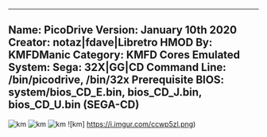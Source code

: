 -----------------------
Name: PicoDrive
Version: January 10th 2020
Creator: notaz|fdave|Libretro
HMOD By: KMFDManic
Category: KMFD Cores
Emulated System: Sega: 32X|GG|CD
Command Line: /bin/picodrive, /bin/32x
Prerequisite BIOS: system/bios_CD_E.bin, bios_CD_J.bin, bios_CD_U.bin (SEGA-CD)
-----------------------
![km](https://i.imgur.com/NoDlXLV.png)
![km](https://i.imgur.com/opH66xS.png)
![km](https://i.imgur.com/OQmtuKq.png)
![km] https://i.imgur.com/ccwp5zl.png)
